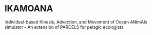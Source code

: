 # IKAMOANA
Individual-based Kinesis, Advection, and Movement of Ocean ANimAls simulator - An extension of PARCELS for pelagic ecologists

